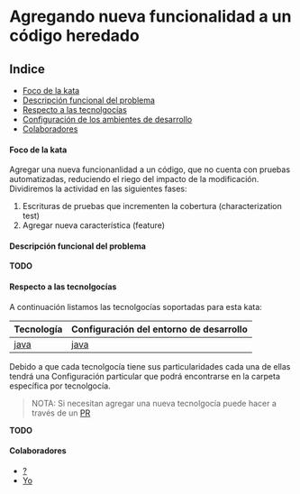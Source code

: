 # Agregando nueva funcionalidad a un código heredado
  
## Indice

- [Foco de la kata](#foco-de-la-kata)
- [Descripción funcional del problema](#descripción-funcional-del-problema)
- [Respecto a las tecnolgocías](#respecto-a-las-tecnolgocías)
- [Configuración de los ambientes de desarrollo](#configuración-de-los-ambientes-de-desarrollo)
- [Colaboradores](#colaboradores)
  
#### Foco de la kata

Agregar una nueva funcionanlidad a un código, que no cuenta con pruebas automatizadas, reduciendo el riego del impacto de la modificación. Dividiremos la actividad en las siguientes fases:

1. Escrituras de pruebas que incrementen la cobertura (characterization test)
2. Agregar nueva característica (feature)

#### Descripción funcional del problema

**TODO**

#### Respecto a las tecnolgocías

A continuación listamos las tecnolgocías soportadas para esta kata:

| Tecnología    | Configuración del entorno de desarrollo |
| ----------    | --------------------------------------- |
| [java](/java) | [java](/java/README.md) |

Debido a que cada tecnolgocía tiene sus particularidades cada una de ellas tendrá una Configuración particular que podrá encontrarse en la carpeta específica por tecnolgocía.

> NOTA: Si necesitan agregar una nueva tecnolgocía puede hacer a través de un [PR][PR]

**TODO**

#### Colaboradores

- [?]()
- [Yo](https://github.com/diegosanchez)


[PR]: https://help.github.com/es/github/collaborating-with-issues-and-pull-requests/about-pull-requests

